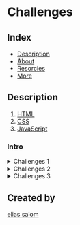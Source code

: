 # Challenges 

## Index
- [Description](#description)
- [About](#about)
- [Resorcies](#resorcies)
- [More](#more)

## Description
1. [HTML]()
2. [CSS]()
3. [JavaScript]()

### Intro

<details><summary>Challenges 1</summary> 
<p>

#### **html - task**
you have to create a webpage. You can then add a picture of the person you are paying tribute to and add the person’s details, achievements, 
and so on. If you wish, you can also write a few words of respect for him/her.
fallowing this image
</p>
</details>


<details><summary>Challenges 2</summary>
<p>

#### **html - task**
Building a survey form is no rocket science. 
You need to acquaint yourself with the basic tags/input fields in HTML required to design forms. 
Then you can use the tags to create a text field, checkbox, radio button, date, and other vital elements contained in a form
</p>
</details>

<details><summary>Challenges 3</summary>
<p>

#### **html - task**
Building a survey form is no rocket science.
You need to acquaint yourself with the basic tags/input fields in HTML required to design forms.
Then you can use the tags to create a text field, checkbox, radio button, date, and other vital elements contained in a form
</p>
</details>



## Created by
[elias salom](https://github.com/EliasSalom)